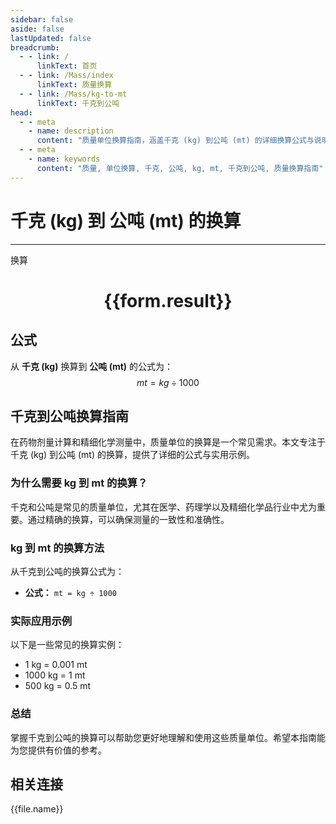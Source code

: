 ```yaml
---
sidebar: false
aside: false
lastUpdated: false
breadcrumb:
  - - link: /
      linkText: 首页
  - - link: /Mass/index
      linkText: 质量换算
  - - link: /Mass/kg-to-mt
      linkText: 千克到公吨
head:
  - - meta
    - name: description
      content: "质量单位换算指南，涵盖千克 (kg) 到公吨 (mt) 的详细换算公式与说明。"
  - - meta
    - name: keywords
      content: "质量, 单位换算, 千克, 公吨, kg, mt, 千克到公吨, 质量换算指南"
---
```

# 千克 (kg) 到 公吨 (mt) 的换算
---
<script setup>
import { onMounted, reactive, inject, ref } from 'vue'
import { NButton, NForm, NFormItem, NInput, NInputNumber, NSelect, NCard, useMessage,NGrid ,NGi } from 'naive-ui'
import { defineClientComponent } from 'vitepress'
import { Mass } from '../../files';

const convert = inject('convert')

const form = reactive({
  number: null,
  result: '',
})

const convertHandler = () => {
  if (form.number !== null && !isNaN(form.number)) {
    const convertedValue = parseFloat(form.number) / 1000
    form.result = `${form.number}kg = ${convertedValue.toFixed(3)}mt`
  } else {
    form.result = '请输入有效的数值。'
  }
}
</script>

<n-form size="large" :model="form">
  <n-form-item label="千克 (kg)">
    <n-input-number v-model:value="form.number" placeholder="输入千克" style="width: 100%" />
  </n-form-item>
  <n-form-item>
    <n-button type="primary" @click="convertHandler" block>换算</n-button>
  </n-form-item>
</n-form>

<n-card  embedded :bordered="false" hoverable>
  <div  style="text-align:center">
    <h1>{{form.result}}</h1>
  </div>
</n-card>

## 公式

从 **千克 (kg)** 换算到 **公吨 (mt)** 的公式为：
$$ mt = kg \div 1000 $$

## 千克到公吨换算指南

在药物剂量计算和精细化学测量中，质量单位的换算是一个常见需求。本文专注于千克 (kg) 到公吨 (mt) 的换算，提供了详细的公式与实用示例。

### 为什么需要 kg 到 mt 的换算？

千克和公吨是常见的质量单位，尤其在医学、药理学以及精细化学品行业中尤为重要。通过精确的换算，可以确保测量的一致性和准确性。

### kg 到 mt 的换算方法

从千克到公吨的换算公式为：

- **公式：** `mt = kg ÷ 1000`

### 实际应用示例

以下是一些常见的换算实例：

- 1 kg = 0.001 mt
- 1000 kg = 1 mt
- 500 kg = 0.5 mt

### 总结

掌握千克到公吨的换算可以帮助您更好地理解和使用这些质量单位。希望本指南能为您提供有价值的参考。

## 相关连接
<n-grid x-gap="12" :cols="4">
  <n-gi v-for="(file, index) in Mass" :key="index">
    <n-button
      text
      tag="a"
      :href="file.path"
      type="primary"
    >
      {{file.name}}
    </n-button>
  </n-gi>
</n-grid>